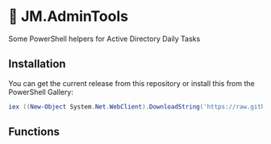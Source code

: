 # :closed_lock_with_key: JM.AdminTools

Some PowerShell helpers for Active Directory Daily Tasks

## Installation

You can get the current release from this repository or install this from the PowerShell Gallery:

```powershell
iex ((New-Object System.Net.WebClient).DownloadString('https://raw.githubusercontent.com/Reyozam/JM.ActiveDirectory/master/InstallModule.ps1'))
```

## Functions
